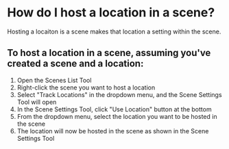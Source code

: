 # How do I host a location in a scene?
Hosting a locaiton is a scene makes that location a setting within the scene.

## To host a location in a scene, assuming you've created a scene and a location:

1. Open the Scenes List Tool
2. Right-click the scene you want to host a location
3. Select "Track Locations" in the dropdown menu, and the Scene Settings Tool will open
4. In the Scene Settings Tool, click "Use Location" button at the bottom
5. From the dropdown menu, select the location you want to be hosted in the scene
6. The location will now be hosted in the scene as shown in the Scene Settings Tool
